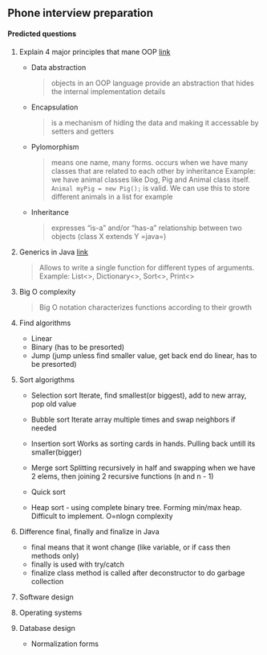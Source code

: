 ## Phone interview preparation

#### Predicted questions

1.  Explain 4 major principles that mane OOP [link](https://medium.com/@cancerian0684/what-are-four-basic-principles-of-object-oriented-programming-645af8b43727)

    -   Data abstraction

        > objects in an OOP language provide an abstraction that hides the internal implementation details

    -   Encapsulation

        > is a mechanism of hiding the data and making it accessable by setters and getters

    -   Pylomorphism

        > means one name, many forms. occurs when we have many classes that are related to each other by inheritance
        > Example: we have animal classes like Dog, Pig and Animal class itself. `Animal myPig = new Pig();` is valid. We can use this to store different animals in a list for example

    -   Inheritance

        > expresses “is-a” and/or “has-a” relationship between two objects (class X extends Y =java=)

2.  Generics in Java [link](https://www.tutorialspoint.com/java/java_generics.htm)

    > Allows to write a single function for different types of arguments. Example: List<>, Dictionary<>, Sort<>, Print<>

3.  Big O complexity
    > Big O notation characterizes functions according to their growth
4.  Find algorithms
    -   Linear
    -   Binary (has to be presorted)
    -   Jump (jump unless find smaller value, get back end do linear, has to be presorted)
5.  Sort algorigthms

    -   Selection sort
        Iterate, find smallest(or biggest), add to new array, pop old value
    -   Bubble sort
        Iterate array multiple times and swap neighbors if needed
    -   Insertion sort
        Works as sorting cards in hands. Pulling back untill its smaller(bigger)
    -   Merge sort
        Splitting recursively in half and swapping when we have 2 elems, then joining 2 recursive functions (n and n - 1)
    -   Quick sort

    -   Heap sort - using complete binary tree. Forming min/max heap. Difficult to implement. O=nlogn complexity

6.  Difference final, finally and finalize in Java

    -   final means that it wont change (like variable, or if cass then methods only)
    -   finally is used with try/catch
    -   finalize class method is called after deconstructor to do garbage collection

7.  Software design
8.  Operating systems
9.  Database design
    -   Normalization forms
